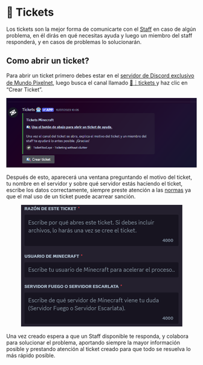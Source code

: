 
# 📩 Tickets

Los tickets son la mejor forma de comunicarte con el [Staff](staffs.md) en caso de algún problema, en él dirás en qué necesitas ayuda y luego un miembro del staff responderá, y en casos de problemas lo solucionarán.

## Como abrir un ticket?

Para abrir un ticket primero debes estar en el [servidor de Discord exclusivo de Mundo Pixelnet](https://discord.com/invite/mundopixelnet), luego busca el canal llamado [📩︙tickets
](https://discord.com/channels/978703875961921556/1127948019090858015) y haz clic en “Crear Ticket”.

<div style="text-align: center">
<img src="../images/informacion/tickets/ticket1.png">
</div>

Después de esto, aparecerá una ventana preguntando el motivo del ticket, tu nombre en el servidor y sobre qué servidor estás haciendo el ticket, escribe los datos correctamente, siempre preste atención a las [normas](normas.md) ya que el mal uso de un ticket puede acarrear sanción.

<div style="text-align: center">
<img src="../images/informacion/tickets/ticket2.png">
</div>

Una vez creado espera a que un Staff disponible te responda, y colabora para solucionar el problema, aportando siempre la mayor información posible y prestando atención al ticket creado para que todo se resuelva lo más rápido posible.
